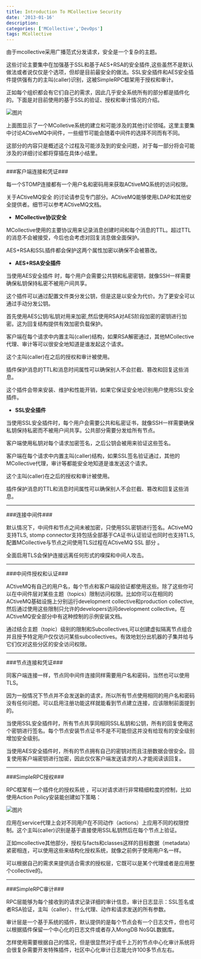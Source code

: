 ```yaml
---
title: Introduction To MCollective Security
date: '2013-01-16'
description:
categories: ['MCollective','DevOps']
tags: MCollective
---
```


由于mcollective采用广播范式分发请求，安全是一个复杂的主题。

这些讨论主要集中在加强基于SSL和基于AES+RSA的安全插件,这些虽然不是默认做法或者说仅仅是个选项，但却是目前最安全的做法。SSL安全插件和AES安全插件提供强有力的主叫(caller)识别，这被SimpleRPC框架用于授权和审计。

正如每个组织都会有它们自己的需求，因此几乎安全系统所有的部分都是插件化的。下面是对目前使用的基于SSL的验证、授权和审计情况的介绍。

![图片]({{urls.media}}/mcollective/mcollective-secr1.png)

上面图显示了一个MColletive系统的建立和可能涉及的其他讨论领域。这里主要集中讨论ACtiveMQ中间件，一些细节可能会随着中间件的选择不同而有不同。

这部分的内容只是概述这个过程及可能涉及到的安全问题，对于每一部分将会可能涉及的详细讨论都将穿插在具体小结里。


* * *

###客户端连接和凭证###

每一个STOMP连接都有一个用户名和密码用来获取ACtiveMQ系统的访问权限。

关于ACtiveMQ安全 的讨论请参见专门部分。ACtiveMQ能够使用LDAP和其他安全提供者。细节可以参考ACtiveMQ文档。

+ <strong>MCollective协议安全</strong>

MCollective使用的主要协议用来记录消息创建时间和每个消息的TTL。超过TTL的消息不会被接受，今后也会考虑对回复消息做全面保护。

AES+RSA和SSL插件都会保护这两个属性加密以确保不会被篡改。

+ <strong>AES+RSA安全插件</strong>

当使用AES安全插件 时，每个用户会需要公共钥和私密密钥，就像SSH一样需要确保私钥保持私密不被用户间共享。

这个插件可以通过配置文件类分发公钥，但是这是以安全为代价。为了更安全可以通过手动分发公钥。

首先使用AES公钥/私钥对用来加密,然后使用RSA对AES阶段加密的密钥进行加密。这为回复结构提供有效加密负载保护。

客户端在每个请求中内置主叫(caller)结构，如果RSA解密通过，其他MCollective代理、审计等可以很安全地知道是谁发起这个请求。

这个主叫(caller)在之后的授权和审计被使用。

插件保护消息的TTL和消息时间属性可以确保别人不会拦截、篡改和回复这些消息。

这个插件会带来安装、维护和性能开销，如果它保证安全地识别用户使用SSL安全插件。

+ <strong>SSL安全插件</strong>

当使用SSL安全插件时，每个用户会需要公共和私密证书，就像SSH一样需要确保私钥保持私密而不被用户间共享。公共部分需要分发给所有节点。

客户端使用私钥对每个请求加密签名，之后公钥会被用来验证这些签名。

客户端在每个请求中内置主叫(caller)结构，如果SSL签名验证通过，其他的MCollective代理，审计等都能安全地知道是谁发送这个请求。

这个主叫(caller)在之后的授权和审计被使用。

插件保护消息的TTL和消息时间属性可以确保别人不会拦截、篡改和回复这些消息。

* * *

###连接中间件###

默认情况下，中间件和节点之间未被加密，只使用SSL密钥进行签名。ACtiveMQ支持TLS, stomp connector支持包括全部基于CA证书认证验证也同时也支持TLS,配置MCollective与节点之间使用TLS过程在ACtiveMQ SSL 部分 。

全面启用TLS会保护连接远离任何形式的嗅探和中间人攻击。

* * *

###中间件授权和认证###

ACtiveMQ有自己的用户名，每个节点和客户端段验证都使用这些。除了这些你可以在中间件层对某些主题（topics）限制访问权限。比如你可以在相同的ACtiveMQ基础设施上分别运行development collective和production collective,然后通过使用这些限制只允许的developers访问development collective。在ACtiveMQ安全部分中有这种控制的示例安装文档。

通过结合主题（topic）级别的限制和Subcollectives,可以创建虚拟隔离节点组合并且授予特定用户仅仅访问某些subcollectives。有效地划分出机器的子集并给与它们仅对这些分区的安全访问权限。

***

###节点连接和凭证###

同客户端连接一样，节点同中间件连接同样需要用户名和密码，当然也可以使用TLS。

因为一般情况下节点并不会发送新的请求，所以所有节点使用相同的用户名和密码没有任何问题。可以启用注册功能这样就能看到节点建立连接，应该限制前面提到的。

当使用SSL安全插件时，所有节点共享同相同SSL私钥和公钥，所有的回复使用这个密钥进行签名。每个节点安装节点证书不是不可能但这并没有给现有的安全级别增加安全级别。

当使用AES安全插件时，所有的节点拥有自己的密钥对而且注册数据会很安全。回复使用客户端密钥进行加密，因此仅仅客户端发送请求的人才能阅读该回复。

***

###SimpleRPC授权###

RPC框架有一个插件化的授权系统 ，可以对请求进行非常精细粒度的控制，比如使用Action Policy安装能创建如下策略：

![图片]({{urls.media}}/mcollective/mcollective-secr2.png)

应用在service代理上会对不同用户在不同动作（actions）上应用不同的权限控制。这个主叫(caller)识别是基于直接使用SSL私钥然后在每个节点上验证。

正如mcollective其他部分，授权与facts和classes这样的目标数据（metadata）紧密相连，可以使用这些来结构化授权系统，就像之前例子使用用户名一样。

可以根据自己的需求来提供适合需求的授权层，它既可以是某个代理或者是应用整个collective的。

***

###SimpleRPC审计###

RPC层能够为每个接收到的请求记录详细的审计信息，审计日志显示：SSL签名或者RSA验证，主叫（caller）、什么代理、动作和请求发送的所有参数。

审计层是一个基于系统的插件，默认提供的是每个节点会有一个日志文件，但也可以根据插件保留一个中心化的日志文件或者存入MongDB NoSQL数据库。

怎样使用需要根据自己的情况，但是很显然对于成千上万的节点中心化审计系统将会很复杂需要开发特殊插件，社区中心化审计日志能允许100多节点左右。
